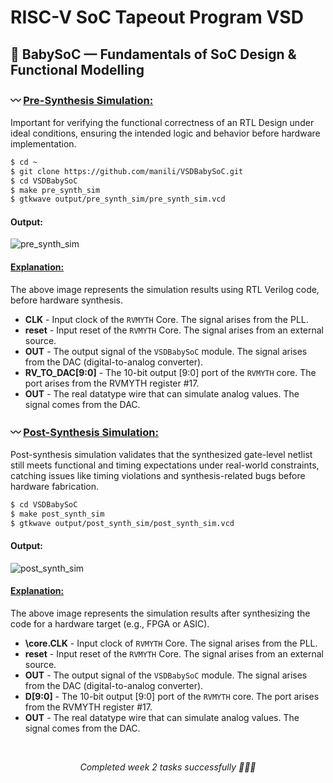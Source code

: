 # RISC-V SoC Tapeout Program VSD
## 🍼 BabySoC — Fundamentals of SoC Design & Functional Modelling
### 〰️ <ins>Pre-Synthesis Simulation: </ins>
Important for verifying the functional correctness of an RTL Design under ideal conditions, ensuring the intended logic and behavior before hardware implementation. 

```bash
$ cd ~
$ git clone https://github.com/manili/VSDBabySoC.git
$ cd VSDBabySoC
$ make pre_synth_sim
$ gtkwave output/pre_synth_sim/pre_synth_sim.vcd
```
#### Output:

![pre_synth_sim](https://github.com/user-attachments/assets/faf6b04f-752f-40fe-9882-72cbdda8ae4a)


#### <ins>Explanation:</ins> 

The above image represents the simulation results using RTL Verilog code, before hardware synthesis.
- **CLK** - Input clock of the `RVMYTH` Core. The signal arises from the PLL.
- **reset** - Input reset of the `RVMYTH` Core. The signal arises from an external source.
- **OUT** - The output signal of the `VSDBabySoC` module. The signal arises from the DAC (digital-to-analog converter).
- **RV_TO_DAC[9:0]** - The 10-bit output [9:0] port of the `RVMYTH` core. The port arises from the RVMYTH register #17.
- **OUT** - The real datatype wire that can simulate analog values. The signal comes from the DAC. 

### 〰️ <ins>Post-Synthesis Simulation:</ins>
Post-synthesis simulation validates that the synthesized gate-level netlist still meets functional and timing expectations under real-world constraints, catching issues like timing violations and synthesis-related bugs before hardware fabrication.

```bash
$ cd VSDBabySoC
$ make post_synth_sim
$ gtkwave output/post_synth_sim/post_synth_sim.vcd
```

#### Output:

![post_synth_sim](https://github.com/user-attachments/assets/49f67b8d-0b6c-4feb-8b80-9265b502cdfd)

#### <ins>Explanation:</ins> 

The above image represents the simulation results after synthesizing the code for a hardware target (e.g., FPGA or ASIC).
- **\core.CLK** - Input clock of `RVMYTH` Core. The signal arises from the PLL.
- **reset** - Input reset of the `RVMYTH` Core. The signal arises from an external source.
- **OUT** - The output signal of the `VSDBabySoC` module. The signal arises from the DAC (digital-to-analog converter).
- **D[9:0]** - The 10-bit output [9:0] port of the `RVMYTH` core. The port arises from the RVMYTH register #17.
- **OUT** - The real datatype wire that can simulate analog values. The signal comes from the DAC. 


<br>

<p align="center"><i>Completed week 2 tasks successfully 🥰🥰🥰</i></p>
